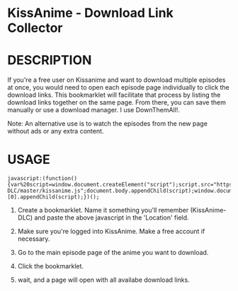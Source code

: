 KissAnime - Download Link Collector
======================

DESCRIPTION
======================

If you're a free user on Kissanime and want to download multiple episodes at once, you would need to open each episode page individually to click the download links. This bookmarklet will facilitate that process by listing the download links together on the same page. From there, you can save them manually or use a download manager. I use DownThemAll!.

Note: An alternative use is to watch the episodes from the new page without ads or any extra content.

USAGE
======================

```
javascript:(function(){var%20script=window.document.createElement("script");script.src="https://rawgit.com/moisesnake/KissAnime-DLC/master/kissanime.js";document.body.appendChild(script);window.document.getElementsByTagName("head")[0].appendChild(script);})();
```
1. Create a bookmarklet. Name it something you'll remember (KissAnime-DLC) and paste the above javascript in the 'Location' field.

2. Make sure you're logged into KissAnime. Make a free account if necessary.

3. Go to the main episode page of the anime you want to download.

4. Click the bookmarklet.

5. wait, and a page will open with all availabe download links.
